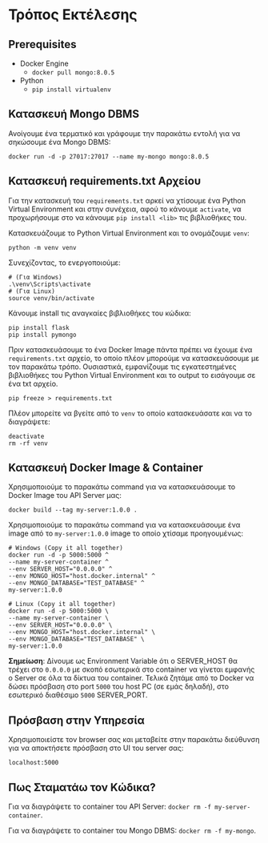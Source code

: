 # Τρόπος Εκτέλεσης

## Prerequisites
- Docker Engine
  - `docker pull mongo:8.0.5`
- Python
  - `pip install virtualenv`

## Κατασκευή Mongo DBMS

Ανοίγουμε ένα τερματικό και γράφουμε την παρακάτω εντολή για να σηκώσουμε ένα Mongo DBMS:
```shell
docker run -d -p 27017:27017 --name my-mongo mongo:8.0.5
```

## Κατασκευή requirements.txt Αρχείου
Για την κατασκευή του `requirements.txt` αρκεί να χτίσουμε ένα Python Virtual Environment και στην συνέχεια, αφού το κάνουμε `activate`, να προχωρήσουμε στο να κάνουμε `pip install <lib>` τις βιβλιοθήκες του.

Κατασκευάζουμε το Python Virtual Environment και το ονομάζουμε `venv`:
```shell
python -m venv venv
```

Συνεχίζοντας, το ενεργοποιούμε:
```shell
# (Για Windows)
.\venv\Scripts\activate
# (Για Linux)
source venv/bin/activate
```

Κάνουμε install τις αναγκαίες βιβλιοθήκες του κώδικα:
```shell
pip install flask
pip install pymongo
```

Πριν κατασκευάσουμε το ένα Docker Image πάντα πρέπει να έχουμε ένα `requirements.txt` αρχείο, το οποίο πλέον μπορούμε να κατασκευάσουμε με τον παρακάτω τρόπο. Ουσιαστικά, εμφανίζουμε τις εγκατεστημένες βιβλιοθήκες του Python Virtual Environment και το output το εισάγουμε σε ένα txt αρχείο.
```shell
pip freeze > requirements.txt
``` 

Πλέον μπορείτε να βγείτε από το `venv` το οποίο κατασκευάσατε και να το διαγράψετε:
```shell
deactivate
rm -rf venv
```

## Κατασκευή Docker Image & Container
Χρησιμοποιούμε το παρακάτω command για να κατασκευάσουμε το Docker Image του API Server μας:
```shell
docker build --tag my-server:1.0.0 .
```

Χρησιμοποιούμε το παρακάτω command για να κατασκευάσουμε ένα image από το `my-server:1.0.0` image το οποίο χτίσαμε προηγουμένως:
```shell
# Windows (Copy it all together)
docker run -d -p 5000:5000 ^
--name my-server-container ^
--env SERVER_HOST="0.0.0.0" ^
--env MONGO_HOST="host.docker.internal" ^
--env MONGO_DATABASE="TEST_DATABASE" ^
my-server:1.0.0

# Linux (Copy it all together)
docker run -d -p 5000:5000 \
--name my-server-container \
--env SERVER_HOST="0.0.0.0" \
--env MONGO_HOST="host.docker.internal" \
--env MONGO_DATABASE="TEST_DATABASE" \
my-server:1.0.0
```

**Σημείωση**: Δίνουμε ως Environment Variable ότι ο SERVER_HOST θα τρέχει στο `0.0.0.0` με σκοπό εσωτερικά στο container να γίνεται εμφανής ο Server σε όλα τα δίκτυα του container. Τελικά ζητάμε από το Docker να δώσει πρόσβαση στο port `5000` του host PC (σε εμάς δηλαδή), στο εσωτερικό διαθέσιμο `5000` SERVER_PORT.

## Πρόσβαση στην Υπηρεσία

Χρησιμοποιείστε τον browser σας και μεταβείτε στην παρακάτω διεύθυνση για να αποκτήσετε πρόσβαση στο UI του server σας:
```
localhost:5000
```

## Πως Σταματάω τον Κώδικα?
Για να διαγράψετε το container του API Server: `docker rm -f my-server-container`.

Για να διαγράψετε το container του Mongo DBMS: `docker rm -f my-mongo`.